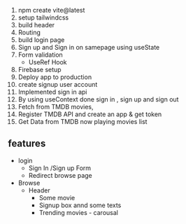1. npm create vite@latest
2. setup tailwindcss
3. build header
4. Routing
5. build login page
6. Sign up and Sign in on samepage using useState
7. Form validation
   - UseRef Hook
8. Firebase setup
9. Deploy app to production
10. create signup user account
11. Implemented sign in api
12. By using useContext done sign in , sign up and sign out
13. Fetch from TMDB movies,
14. Register TMDB API and create an app & get token
15. Get Data from TMDB now playing movies list

## features

- login
  - Sign In /Sign up Form
  - Redirect browse page
- Browse
  - Header
    - Some movie
    - Signup box annd some texts
    - Trending movies - carousal
